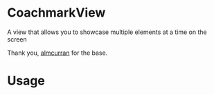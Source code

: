CoachmarkView
=============

A view that allows you to showcase multiple elements at a time on the screen

Thank you, [almcurran](https://github.com/amlcurran/ShowcaseView) for the base.

Usage
=====


